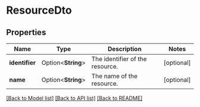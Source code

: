# ResourceDto

## Properties

Name | Type | Description | Notes
------------ | ------------- | ------------- | -------------
**identifier** | Option<**String**> | The identifier of the resource. | [optional]
**name** | Option<**String**> | The name of the resource. | [optional]

[[Back to Model list]](../README.md#documentation-for-models) [[Back to API list]](../README.md#documentation-for-api-endpoints) [[Back to README]](../README.md)


